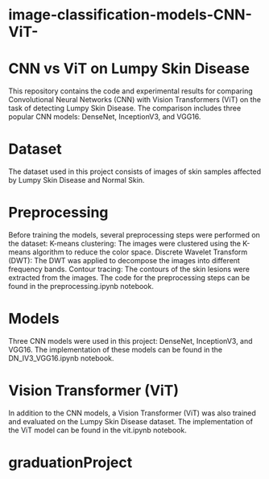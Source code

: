 # image-classification-models-CNN-ViT-


# CNN vs ViT on Lumpy Skin Disease
This repository contains the code and experimental results for comparing Convolutional Neural Networks (CNN) with Vision Transformers (ViT) on the task of detecting Lumpy Skin Disease. The comparison includes three popular CNN models: DenseNet, InceptionV3, and VGG16.

# Dataset
The dataset used in this project consists of images of skin samples affected by Lumpy Skin Disease and Normal Skin.

# Preprocessing
Before training the models, several preprocessing steps were performed on the dataset:
K-means clustering: The images were clustered using the K-means algorithm to reduce the color space.
Discrete Wavelet Transform (DWT): The DWT was applied to decompose the images into different frequency bands.
Contour tracing: The contours of the skin lesions were extracted from the images.
The code for the preprocessing steps can be found in the preprocessing.ipynb notebook.

# Models
Three CNN models were used in this project: DenseNet, InceptionV3, and VGG16. The implementation of these models can be found in the DN_IV3_VGG16.ipynb notebook.

# Vision Transformer (ViT)
In addition to the CNN models, a Vision Transformer (ViT) was also trained and evaluated on the Lumpy Skin Disease dataset. The implementation of the ViT model can be found in the vit.ipynb notebook.
# graduationProject

